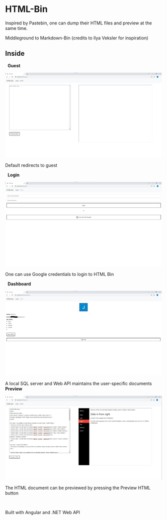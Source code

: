 # HTML-Bin

Inspired by Pastebin, one can dump their HTML files and preview at the same time. 

Middleground to Markdown-Bin (credits to Ilya Veksler for inspiration)


## Inside
&nbsp;
**Guest**

![guest_page](/resource/guest_page.jpg)

Default redirects to guest

&nbsp;
**Login**

![login_page](/resource/login_page.jpg)

One can use Google credentials to login to HTML Bin

&nbsp;
**Dashboard**

![dashboard_page](/resource/dashboard_page.jpg)

A local SQL server and Web API maintains the user-specific documents
&nbsp;
**Preview**

![preview_page](/resource/preview_page.jpg)

The HTML document can be previewed by pressing the Preview HTML button



&nbsp;&nbsp;

Built with Angular and .NET Web API



